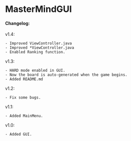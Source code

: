 # MasterMindGUI

<h4>Changelog:</h4>

v1.4:

    - Improved ViewController.java
    - Improved *ViewController.java
    - Enabled Ranking function.

v1.3:

    - HARD mode enabled in GUI.
    - Now the board is auto-generated when the game begins.
    - Added README.md

v1.2:

    - Fix some bugs.

v1.1:

    - Added MainMenu.

v1.0:

    - Added GUI.
